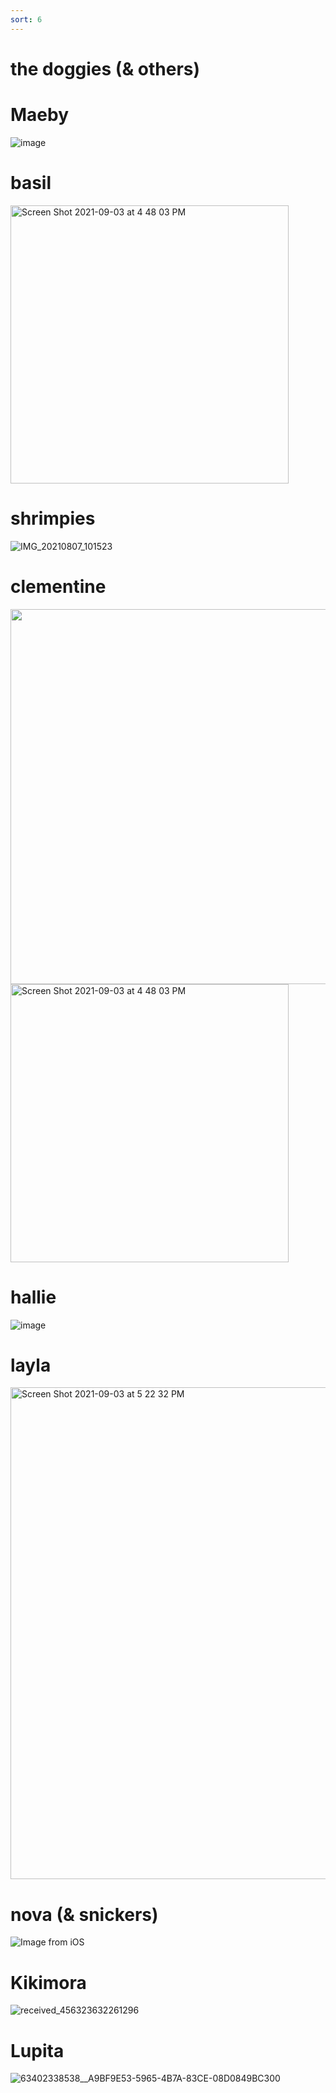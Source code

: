 ```yaml
---
sort: 6
---
```

# the doggies (& others)

# Maeby
![image](https://user-images.githubusercontent.com/10063921/132934474-d52b1b9f-8d9a-4cc5-913a-c9b3fe5f7ef3.png)  

# basil
<img width="445" alt="Screen Shot 2021-09-03 at 4 48 03 PM" src="https://user-images.githubusercontent.com/88911118/132076099-ee3b83ef-2f9f-4f97-94eb-3934d3b9ea36.png">

# shrimpies
![IMG_20210807_101523](https://user-images.githubusercontent.com/88911118/132076422-3ee6a887-da60-4f27-82c3-dd4302f6163a.jpg)

# clementine
<img width="600" src="1.png">
<img width="445" alt="Screen Shot 2021-09-03 at 4 48 03 PM" src="https://user-images.githubusercontent.com/88911118/132078752-5d92310c-0c92-4e8a-b300-93645b3e2a6c.jpg">


# hallie
![image](https://user-images.githubusercontent.com/88911118/132076122-99ce06b3-c94f-4cd6-9ab4-10275bcea77b.png)

# layla
<img width="787" alt="Screen Shot 2021-09-03 at 5 22 32 PM" src="https://user-images.githubusercontent.com/88911118/132076266-5dabc9a1-0893-4567-b528-29e324b3319b.png">


# nova (& snickers)
![Image from iOS](https://user-images.githubusercontent.com/88911118/132076284-2b07b952-0f40-470a-ab0f-78611f94ab9f.jpg)

# Kikimora
![received_456323632261296](https://user-images.githubusercontent.com/88911118/134746944-41bc13a0-43a2-448a-86a7-be1f93730f0e.jpeg)

# Lupita
![63402338538__A9BF9E53-5965-4B7A-83CE-08D0849BC300](https://user-images.githubusercontent.com/43384843/134749391-ee3e5a0c-5ae4-42f6-ac78-5d894d1e948c.jpeg)
